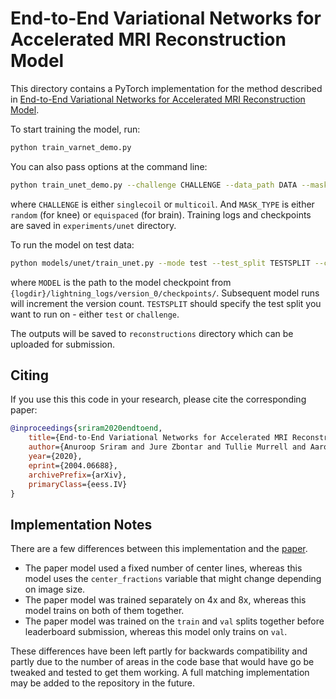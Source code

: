 # End-to-End Variational Networks for Accelerated MRI Reconstruction Model

This directory contains a PyTorch implementation for the method described in [End-to-End Variational Networks for Accelerated MRI Reconstruction Model](https://arxiv.org/abs/2004.06688).

To start training the model, run:

```bash
python train_varnet_demo.py
```

You can also pass options at the command line:

```bash
python train_unet_demo.py --challenge CHALLENGE --data_path DATA --mask_type MASK_TYPE
```

where `CHALLENGE` is either `singlecoil` or `multicoil`. And `MASK_TYPE` is either `random` (for knee) or `equispaced` (for brain). Training logs and checkpoints are saved in `experiments/unet` directory.

To run the model on test data:

```bash
python models/unet/train_unet.py --mode test --test_split TESTSPLIT --challenge CHALLENGE --data-path DATA --resume_from_checkpoint MODEL
```

where `MODEL` is the path to the model checkpoint from `{logdir}/lightning_logs/version_0/checkpoints/`. Subsequent model runs will increment the version count. `TESTSPLIT` should specify the test split you want to run on - either `test` or `challenge`.

The outputs will be saved to `reconstructions` directory which can be uploaded for submission.

## Citing

If you use this this code in your research, please cite the corresponding paper:

```BibTeX
@inproceedings{sriram2020endtoend,
    title={End-to-End Variational Networks for Accelerated MRI Reconstruction},
    author={Anuroop Sriram and Jure Zbontar and Tullie Murrell and Aaron Defazio and C. Lawrence Zitnick and Nafissa Yakubova and Florian Knoll and Patricia Johnson},
    year={2020},
    eprint={2004.06688},
    archivePrefix={arXiv},
    primaryClass={eess.IV}
}
```

## Implementation Notes

There are a few differences between this implementation and the [paper](https://arxiv.org/abs/2004.06688).

- The paper model used a fixed number of center lines, whereas this model uses the `center_fractions` variable that might change depending on image size.
- The paper model was trained separately on 4x and 8x, whereas this model trains on both of them together.
- The paper model was trained on the `train` and `val` splits together before leaderboard submission, whereas this model only trains on `val`.

These differences have been left partly for backwards compatibility and partly due to the number of areas in the code base that would have go be tweaked and tested to get them working. A full matching implementation may be added to the repository in the future.
